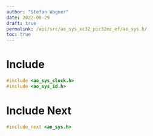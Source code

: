 ```yaml
---
author: "Stefan Wagner"
date: 2022-08-29
draft: true
permalink: /api/src/ao_sys_xc32_pic32mz_ef/ao_sys.h/
toc: true
---
```


# Include

```c
#include <ao_sys_clock.h>
#include <ao_sys_id.h>
```

# Include Next

```c
#include_next <ao_sys.h>
```
